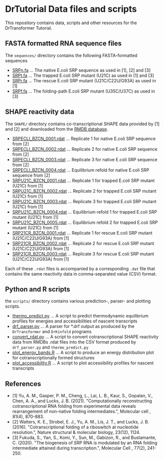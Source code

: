 # DrTutorial Data files and scripts

This repository contains data, scripts and other resources for the DrTransformer Tutorial.


## FASTA formatted RNA sequence files

The `sequences/` directory contains the following FASTA-formatted
sequences

- [SRPn.fa](sequences/SRPn.fa) ... The native E.coli SRP sequence as used in [1], [2] and [3]
- [SRPt.fa](sequences/SRPt.fa) ... The trapped E.coli SRP mutant (U21C) as used in [1] and [3]
- [SRPr.fa](sequences/SRPr.fa) ... The rescue E.coli SRP mutant (U21C/C22U/G93A) as used in [1]
- [SRPf.fa](sequences/SRPf.fa) ... The folding-path E.coli SRP mutant (U35C/U37C) as used in [3]


## SHAPE reactivity data

The `SHAPE/` directory contains co-transcriptional SHAPE data provided by [1] and [2] and downloaded from
the [RMDB database](https://rmdb.stanford.edu/).

- [SRPECLI_BZCN_0001.rdat](SHAPE/SRPECLI_BZCN_0001.rdat) ... Replicate 1 for native E.coli SRP sequence from [2]
- [SRPECLI_BZCN_0002.rdat](SHAPE/SRPECLI_BZCN_0002.rdat) ... Replicate 2 for native E.coli SRP sequence from [2]
- [SRPECLI_BZCN_0003.rdat](SHAPE/SRPECLI_BZCN_0003.rdat) ... Replicate 3 for native E.coli SRP sequence from [2]
- [SRPECLI_BZCN_0004.rdat](SHAPE/SRPECLI_BZCN_0004.rdat) ... Equilibrium refold for native E.coli SRP sequence from [2]
- [SRPU21C_BZCN_0001.rdat](SHAPE/SRPU21C_BZCN_0001.rdat) ... Replicate 1 for trapped E.coli SRP mutant (U21C) from [1]
- [SRPU21C_BZCN_0002.rdat](SHAPE/SRPU21C_BZCN_0002.rdat) ... Replicate 2 for trapped E.coli SRP mutant (U21C) from [1]
- [SRPU21C_BZCN_0003.rdat](SHAPE/SRPU21C_BZCN_0003.rdat) ... Replicate 3 for trapped E.coli SRP mutant (U21C) from [1]
- [SRPU21C_BZCN_0004.rdat](SHAPE/SRPU21C_BZCN_0004.rdat) ... Equilibrium refold 1 for trapped E.coli SRP mutant (U21C) from [1]
- [SRPU21C_BZCN_0005.rdat](SHAPE/SRPU21C_BZCN_0005.rdat) ... Equilibrium refold 2 for trapped E.coli SRP mutant (U21C) from [1]
- [SRP21CR_BZCN_0001.rdat](SHAPE/SRP21CR_BZCN_0001.rdat) ... Replicate 1 for rescue E.coli SRP mutant (U21C/C22U/G93A) from [1]
- [SRP21CR_BZCN_0002.rdat](SHAPE/SRP21CR_BZCN_0002.rdat) ... Replicate 2 for rescue E.coli SRP mutant (U21C/C22U/G93A) from [1]
- [SRP21CR_BZCN_0003.rdat](SHAPE/SRP21CR_BZCN_0003.rdat) ... Replicate 3 for rescue E.coli SRP mutant (U21C/C22U/G93A) from [1]

Each of these `.rdat` files is accompanied by a corresponding `.dat` file that
contains the same reactivity data in comma-separated value (CSV) format.


## Python and R scripts

the `scripts/` directory contains various prediction-, parser- and plotting scripts.

- [thermo_predict.py](scripts/thermo_predict.py) ... A script to
  predict thermodynamic equilibrium profiles for energies and
  accessibilities of nascent transcripts
- [drf_parser.py](scripts/drf_parser.py) ... A parser for *.drf output
  as produced by the `DrTransformer` and `DrKinfold` programs
- [convert_rdat.py](scripts/convert_rdat.py) ... A script to convert cotranscriptional
  SHAPE reactivity data from RMDBs .rdat files into the CSV format produced by `drf_parser.py`
  and `thermo_predict.py`
- [plot_energy_bands.R](scripts/plot_energy_bands.R) ... A script to
  produce an energy distribution plot for cotranscriptionally formed structures
- [plot_accessibility.R](scripts/plot_accessibility.R) ... A script to
  plot accessibility profiles for nascent transcripts


## References

- [1] Yu, A. M., Gasper, P. M., Cheng, L., Lai, L. B., Kaur, S., Gopalan, V.,
Chen, A. A., and Lucks, J. B. (2021). "Computationally reconstructing
cotranscriptional RNA folding from experimental data reveals rearrangement
of non-native folding intermediates.", Molecular cell , 81(4), 870-883.
- [2] Watters, K. E., Strobel, E. J., Yu, A. M., Lis, J. T., and Lucks, J. B.
(2016). "Cotranscriptional folding of a riboswitch at nucleotide resolution.",
Nature structural & molecular biology, 23(12), 1124.
- [3] Fukuda, S., Yan, S., Komi, Y., Sun, M., Gabizon, R., and Bustamante, C.
(2020). "The biogenesis of SRP RNA is modulated by an RNA folding intermediate
attained during transcription.", Molecular Cell , 77(2), 241-250.
